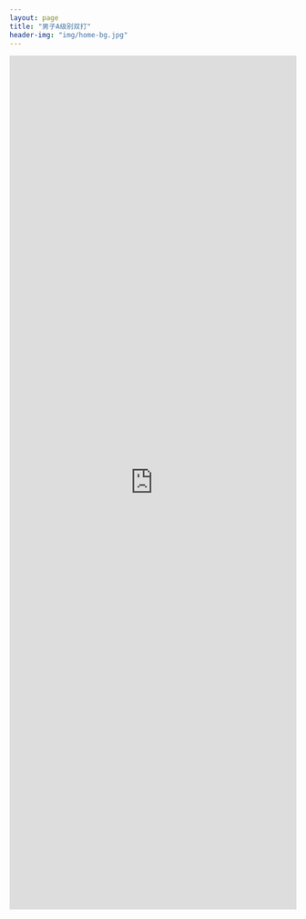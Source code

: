 ```yaml
---
layout: page
title: "男子A级别双打"
header-img: "img/home-bg.jpg"
---
```


<iframe src="http://actc.challonge.com/double_a/module" width="100%" height="1500" frameborder="0" scrolling="auto" allowtransparency="true"></iframe>
